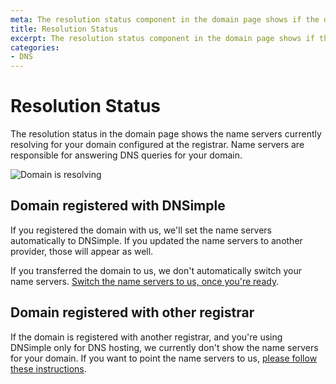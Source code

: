 ```yaml
---
meta: The resolution status component in the domain page shows if the domain is currently resolving with DNSimple.
title: Resolution Status
excerpt: The resolution status component in the domain page shows if the domain is currently resolving with DNSimple.
categories:
- DNS
---
```


# Resolution Status

The resolution status in the domain page shows the name servers currently resolving for your domain configured at the registrar. Name servers are responsible for answering DNS queries for your domain.

![Domain is resolving](/files/resolution-status-resolving.png)

## Domain registered with DNSimple

If you registered the domain with us, we'll set the name servers automatically to DNSimple. If you updated the name servers to another provider, those will appear as well.

If you transferred the domain to us, we don't automatically switch your name servers. [Switch the name servers to us, once you're ready](/articles/delegating-dnsimple-registered/).

## Domain registered with other registrar

If the domain is registered with another registrar, and you're using DNSimple only for DNS hosting, we currently don't show the name servers for your domain. If you want to point the name servers to us, [please follow these instructions](/articles/delegating-dnsimple-hosted).
